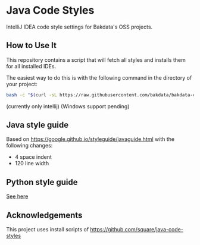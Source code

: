 Java Code Styles
================

IntelliJ IDEA code style settings for Bakdata's OSS projects.


How to Use It
-------------

This repository contains a script that will fetch all styles and installs them for all installed IDEs.

The easiest way to do this is with the following command in the directory of your project:
```sh
bash -c "$(curl -sL https://raw.githubusercontent.com/bakdata/bakdata-code-styles/master/install.sh)"
```

(currently only intellij)
(Windows support pending)

Java style guide
----------------

Based on https://google.github.io/styleguide/javaguide.html with the following changes:
- 4 space indent
- 120 line width


Python style guide
------------------

[See here](editor-agnostic/python/README.md)

Acknowledgements
----------------

This project uses install scripts of https://github.com/square/java-code-styles
